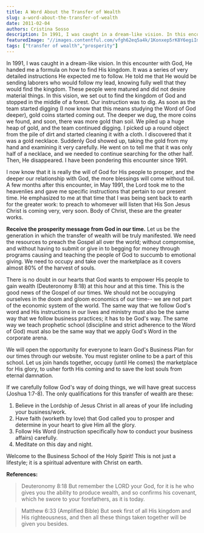 ```yaml
---
title: A Word About the Transfer of Wealth
slug: a-word-about-the-transfer-of-wealth
date: 2011-02-04
authors: Cristina Sosso
description: In 1991, I was caught in a dream-like vision. In this encounter with God, He handed me a formula on how to find His kingdom. It was a series of very detailed instructions He expected me to follow. He told me that He would be sending laborers who would follow my lead, knowing fully well that they...
featuredImage: "//images.contentful.com/vfgh62eq5a4k/1Konxep5rK8Y6egiImGAcG/d2d2b495e23632ab6c7cb5044d81c794/freddie-collins-309833-unsplash__1_.jpg"
tags: ["transfer of wealth","prosperity"]
---
```

In 1991, I was caught in a dream-like vision. In this encounter with God, He handed me a formula on how to find His kingdom. It was a series of very detailed instructions He expected me to follow. He told me that He would be sending laborers who would follow my lead, knowing fully well that they would find the kingdom. These people were matured and did not desire material things. In this vision, we set out to find the kingdom of God and stopped in the middle of a forest. Our instruction was to dig. As soon as the team started digging (I now know that this means studying the Word of God deeper), gold coins started coming out. The deeper we dug, the more coins we found, and soon, there was more gold than soil. We piled up a huge heap of gold, and the team continued digging. I picked up a round object from the pile of dirt and started cleaning it with a cloth. I discovered that it was a gold necklace. Suddenly God showed up, taking the gold from my hand and examining it very carefully. He went on to tell me that it was only half of a necklace, and we needed to continue searching for the other half. Then, He disappeared. I have been pondering this encounter since 1991.

I now know that it is really the will of God for His people to prosper, and the deeper our relationship with God, the more blessings will come without toil. A few months after this encounter, in May 1991, the Lord took me to the heavenlies and gave me specific instructions that pertain to our present time. He emphasized to me at that time that I was being sent back to earth for the greater work: to preach to whomever will listen that His Son Jesus Christ is coming very, very soon. Body of Christ, these are the greater works.

__Receive the prosperity message from God in our time.__ Let us be the generation in which the transfer of wealth will be truly manifested. We need the resources to preach the Gospel all over the world; without compromise, and without having to submit or give in to begging for money through programs causing and teaching the people of God to succumb to emotional giving. We need to occupy and take over the marketplace as it covers almost 80% of the harvest of souls.

There is no doubt in our hearts that God wants to empower His people to gain wealth (Deuteronomy 8:18) at this hour and at this time. This is the good news of the Gospel of our times. We should not be occupying ourselves in the doom and gloom economics of our time-- we are not part of the economic system of the world. The same way that we follow God's word and His instructions in our lives and ministry must also be the same way that we follow business practices; it has to be God's way. The same way we teach prophetic school (discipline and strict adherence to the Word of God) must also be the same way that we apply God's Word in the corporate arena.

We will open the opportunity for everyone to learn God's Business Plan for our times through our website. You must register online to be a part of this school. Let us join hands together, occupy (until He comes) the marketplace for His glory, to usher forth His coming and to save the lost souls from eternal damnation.

If we carefully follow God's way of doing things, we will have great success (Joshua 1:7-8). The only qualifications for this transfer of wealth are these:

1. Believe in the Lordship of Jesus Christ in all areas of your life including your business/work. 
2. Have faith (worketh by love) that God called you to prosper and determine in your heart to give Him all the glory. 
3. Follow His Word (instruction specifically how to conduct your business affairs) carefully. 
4. Meditate on this day and night.

Welcome to the Business School of the Holy Spirit! This is not just a lifestyle; it is a spiritual adventure with Christ on earth.

__References:__
> Deuteronomy 8:18 But remember the LORD your God, for it is he who gives you the ability to produce wealth, and so confirms his covenant, which he swore to your forefathers, as it is today.

> Matthew 6:33 (Amplified Bible) But seek first of all His kingdom and His righteousness, and then all these things taken together will be given you besides.
